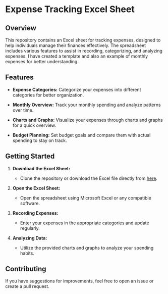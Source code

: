 # Expense Tracking Excel Sheet

## Overview

This repository contains an Excel sheet for tracking expenses, designed to help individuals manage their finances effectively. The spreadsheet includes various features to assist in recording, categorizing, and analyzing expenses. I have created a template and also an example of monthly expenses for better understanding.

## Features

- **Expense Categories:** Categorize your expenses into different categories for better organization.
  
- **Monthly Overview:** Track your monthly spending and analyze patterns over time.
  
- **Charts and Graphs:** Visualize your expenses through charts and graphs for a quick overview.

- **Budget Planning:** Set budget goals and compare them with actual spending to stay on track.

## Getting Started

1. **Download the Excel Sheet:**
   - Clone the repository or download the Excel file directly from [here]().
  
2. **Open the Excel Sheet:**
   - Open the spreadsheet using Microsoft Excel or any compatible software.

3. **Recording Expenses:**
   - Enter your expenses in the appropriate categories and update regularly.

4. **Analyzing Data:**
   - Utilize the provided charts and graphs to analyze your spending habits.


## Contributing

If you have suggestions for improvements, feel free to open an issue or create a pull request.

